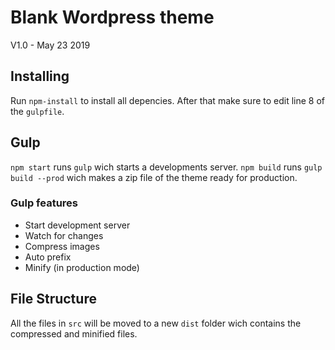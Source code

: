 # Blank Wordpress theme

V1.0 - May 23 2019


## Installing

Run `npm-install` to install all depencies. After that make sure to edit line 8 of the `gulpfile`.

## Gulp

`npm start` runs `gulp` wich starts a developments server.
`npm build` runs `gulp build --prod` wich makes a zip file of the theme ready for production.

### Gulp features
* Start development server
* Watch for changes
* Compress images
* Auto prefix
* Minify (in production mode)

## File Structure
All the files in `src` will be moved to a new `dist` folder wich contains the compressed and minified files.